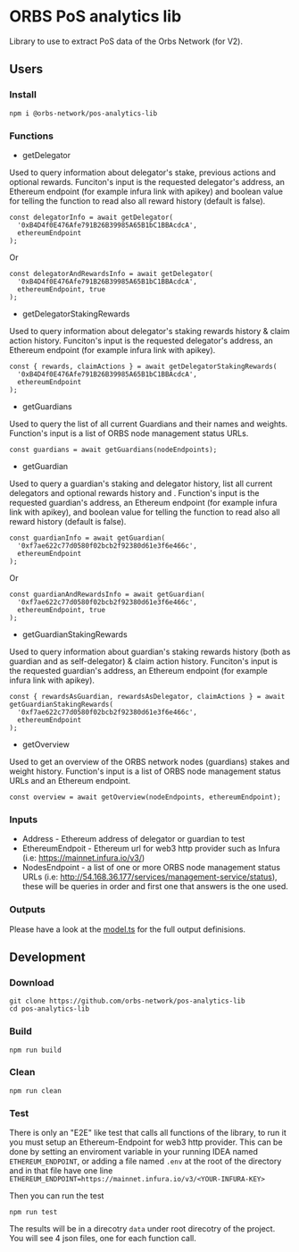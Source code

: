 # ORBS PoS analytics lib

Library to use to extract PoS data of the Orbs Network (for V2).

## Users

### Install
```
npm i @orbs-network/pos-analytics-lib
```

### Functions

* getDelegator

Used to query information about delegator's stake, previous actions and optional rewards. Funciton's input is the requested delegator's address, an Ethereum endpoint (for example infura link with apikey) and boolean value for telling the function to read also all reward history (default is false).

```
const delegatorInfo = await getDelegator(
  '0xB4D4f0E476Afe791B26B39985A65B1bC1BBAcdcA',
  ethereumEndpoint
);
```  
Or
```
const delegatorAndRewardsInfo = await getDelegator(
  '0xB4D4f0E476Afe791B26B39985A65B1bC1BBAcdcA',
  ethereumEndpoint, true
);
```  

* getDelegatorStakingRewards

Used to query information about delegator's staking rewards history & claim action history. Funciton's input is the requested delegator's address, an Ethereum endpoint (for example infura link with apikey).

```
const { rewards, claimActions } = await getDelegatorStakingRewards(
  '0xB4D4f0E476Afe791B26B39985A65B1bC1BBAcdcA',
  ethereumEndpoint
);
```  

* getGuardians

Used to query the list of all current Guardians and their names and weights. Function's input is a list of ORBS node management status URLs.

```
const guardians = await getGuardians(nodeEndpoints);
```

* getGuardian

Used to query a guardian's staking and delegator history, list all current delegators and optional rewards history and . Function's input is the requested guardian's address, an Ethereum endpoint (for example infura link with apikey), and boolean value for telling the function to read also all reward history (default is false).
```
const guardianInfo = await getGuardian(
  '0xf7ae622c77d0580f02bcb2f92380d61e3f6e466c',
  ethereumEndpoint
);
```
Or 
```
const guardianAndRewardsInfo = await getGuardian(
  '0xf7ae622c77d0580f02bcb2f92380d61e3f6e466c',
  ethereumEndpoint, true
);
```

* getGuardianStakingRewards

Used to query information about guardian's staking rewards history (both as guardian and as self-delegator) & claim action history. Funciton's input is the requested guardian's address, an Ethereum endpoint (for example infura link with apikey).
```
const { rewardsAsGuardian, rewardsAsDelegator, claimActions } = await getGuardianStakingRewards(
  '0xf7ae622c77d0580f02bcb2f92380d61e3f6e466c',
  ethereumEndpoint
);
```  

* getOverview

Used to get an overview of the ORBS network nodes (guardians) stakes and weight history. Function's input is a list of ORBS node management status URLs and an Ethereum endpoint.

```
const overview = await getOverview(nodeEndpoints, ethereumEndpoint);
```

### Inputs

* Address - Ethereum address of delegator or guardian to test
* EthereumEndpoit - Ethereum url for web3 http provider such as Infura (i.e: https://mainnet.infura.io/v3/<YOUR-INFURA-KEY>)
* NodesEndpoint - a list of one or more ORBS node management status URLs (i.e: http://54.168.36.177/services/management-service/status), these will be queries in order and first one that answers is the one used.

### Outputs
Please have a look at the [model.ts](src/model.ts) for the full output definisions. 

## Development

### Download 
```
git clone https://github.com/orbs-network/pos-analytics-lib
cd pos-analytics-lib
```

### Build 
```
npm run build
```

### Clean 
```
npm run clean
```

### Test
There is only an "E2E" like test that calls all functions of the library, to run it you must setup an Ethereum-Endpoint for web3 http provider. This can be done by setting an enviroment variable in your running IDEA named `ETHEREUM_ENDPOINT`, or adding a file named `.env` at the root of the directory and in that file have one line `ETHEREUM_ENDPOINT=https://mainnet.infura.io/v3/<YOUR-INFURA-KEY>`

Then you can run the test

```
npm run test
```

The results will be in a direcotry `data` under root direcotry of the project. You will see 4 json files, one for each function call.

